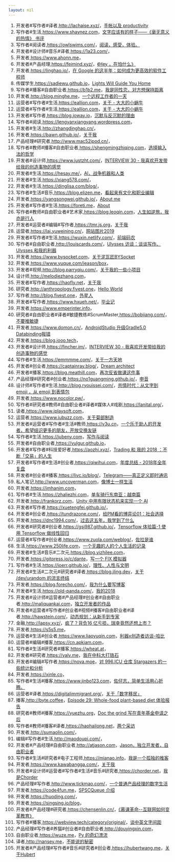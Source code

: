 ```yaml
---
layout: nil
---
```


1. 开发者#写作者#译者,<http://lachaise.xyz/>，[手帐以及 productivity](http://lachaise.xyz/post/210)
1. 写作者#生活,<https://www.shaynez.com>，[文字应该有的样子——《毫无意义的热情》 书评](https://www.shaynez.com/archives/33.html)
1. 写作者#阅读者,<https://owlswims.com/>，[阅读，感受，体验。](https://owlswims.com/2019-top10/)
1. 开发者#设计师#音乐#译者,<https://1a23.com/>，[]()
1. 开发者,<https://www.ahonn.me>，[]()
1. 开发者#产品经理,<https://feimind.xyz/>，[《Hey ，在怕什么》](https://feimind.xyz/2019/hi-zai-pa-shi-yao-d9b3ae41)
1. 开发者,<https://linghao.io/>，[在 Google 的这半年：如何成为更高效的软件工程师](https://linghao.io/posts/noogler-learning-effective-engineer/)
1. 传媒学生,<https://sadiewu.github.io>，[Lights Will Guide You Home](http://sadiewu.github.io//post/lights-will-guide-you-home)
1. 写作者#播客#自由职业者,<https://b1b2.me>，[我是同性恋，对方想保持距离](https://b1b2.me/2019/03/21/no-homo/)
1. 开发者,<http://blog.minghe.me>，[一个远程工作者的一天](http://blog.minghe.me/a-day-of-remote-worker/)
1. 运营者#写作者#生活,<https://eallion.com>，[关于 - 大大的小蜗牛](https://eallion.com/about)
1. 运营者#写作者#生活,<https://eallion.com>，[关于 - 大大的小蜗牛](https://eallion.com/about)
1. 开发者#写作者,<https://blog.joway.io>，[沉默与反沉默的理由](https://blog.joway.io/posts/54-100/)
1. 写作者#阅读,<https://lengyanxiangyang.wordpress.com>，[]()
1. 开发者#生活,<http://zhangdinghao.cn/>，[]()
1. 开发者,<https://bawn.github.io/>，[关于我](https://bawn.github.io/about/)
1. 产品经理#研究者,<http://www.mac52ipod.cn/>，[]()
1. 写作者#教师#播客#自由职业者,<https://shengmingzhiqing.com>，[选择输入法的哲学](https://shengmingzhiqing.com/zh/2016/xuan-ze-shu-ru-fa-de-zhe-xue-55287694)
1. 开发者#设计师,<https://www.justzht.com/>，[INTERVIEW 30 - 我喜欢开发带给我的创造事物的感觉](https://zhuanlan.zhihu.com/p/38094305)
1. 开发者#生活,<https://hesay.me/>，[AI，战争机器和人类](https://hesay.me/posts/about-openai-five/)
1. 开发者#生活,<https://xiang578.com/>，[]()
1. 开发者#生活,<https://dinglisa.com/blog/>，[]()
1. 写作者#生活#音乐,<https://blog.elizen.me>，[看起来有文化和职业编辑](https://blog.elizen.me/post/kan-qi-lai-you-wen-hua-he-zhi-ye-bian-ji)
1. 开发者,<https://yangsongwei.github.io/>，[About me](https://yangsongwei.github.io/about/)
1. 开发者#写作者#生活,<https://foreti.me>，[About](https://foreti.me/about/)
1. 写作者#教师#自由职业者#艺术家,<https://blog.leoqin.com>，[人生如逆旅，我亦是行人](https://blog.leoqin.com/2018/07/04/人生如逆旅，我亦是行人/)
1. 开发者#运营者#编辑#写作者,<https://tmr.js.org>，[关于我](https://tmr.js.org/about/)
1. 运营者,<https://lai.yuweining.cn/>，[网站图片2019](https://lai.yuweining.cn/archives/2647/)
1. 开发者#写作者#生活,<https://wuxin.netlify.com/>，[前端码农](https://wuxin.netlify.com/about/)
1. 写作者#自由职业者,<http://louiscards.com/>，[Ulysses 访谈：谈谈写作、Ulysses 和我的利器](http://t.cn/EobGra5)
1. 开发者,<https://www.bysocket.com>，[关于泥瓦匠BYSocket](https://www.bysocket.com/about)
1. 开发者,<https://www.yuque.com/jeason/box>，[]()
1. 开发者#视频,<http://blog.parryqiu.com/>，[关于我的一些小项目](http://www.parryqiu.com/)
1. 设计师,<http://melodiezhang.com>，[]()
1. 开发者#写作者,<https://haofly.net>，[关于我](https://haofly.net/about/)
1. 研究者,<http://anthropology.fivest.one>，[Hello World](http://anthropology.fivest.one/archives/1)
1. 写作者,<http://blog.fivest.one>，[外星人](http://blog.fivest.one/archives/5317)
1. 开发者#写作者,<https://www.hxueh.net/>，[毕业记](https://www.hxueh.net/929/)
1. 开发者,<https://www.emperinter.info>，[]()
1. 研究者#自由职业者#译者#敏捷教练#ScrumMaster,<https://bobjiang.com/>，[不要推敏捷](https://bobjiang.com/blog/20190330-dont-push-agile)
1. 开发者,<https://www.domon.cn/>，[AndroidStudio 升级Gradle5.0 Databinding报错](https://www.domon.cn/2019/04/25/update-android-studiodatabinding-error/)
1. 开发者,<https://blog.iooo.tech>，[](https://blog.iooo.tech/about/)
1. 开发者#设计师,<https://fincher.im/>，[INTERVIEW 30 - 我喜欢开发带给我的创造事物的感觉](https://zhuanlan.zhihu.com/p/38094305)
1. 写作者#生活,<https://emmmme.com/>，[关于一方天地](http://emmmme.com/tinyworld)
1. 开发者#创业者,<https://captainray.blog/>，[Dream architect](https://captainray.blog/about/)
1. 开发者#播客,<https://blog.meathill.com>，[再次反省做课这件事](https://blog.meathill.com/share/continue-self-questioning-about-lecture.html)
1. 产品经理#研究者#创业者,<https://no1guangming.github.io/>，[申音](https://no1guangming.github.io/blog/2019/03/14/%E7%94%B3%E9%9F%B3)
1. 设计师#写作者#生活,<http://blog.ryouissei.com/>，[共情时代：从文字到 emoji ，从 emoji 到表情包](http://blog.ryouissei.com/post/60817.html)
1. 开发者,<https://www.nocolor.pw/>，[]()
1. 写作者#研究者#教师#自由职业者#译者#媒体人#戏剧,<https://lanital.org/>，[]()
1. 读者,<https://www.iplaysoft.com>，[]()
1. 运营者,<https://www.jubuzz.com>，[关于菊部制造](https://www.jubuzz.com/start-page)
1. 开发者#运营者#写作者#生活#教师,<https://v3u.cn>，[一个乐于助人的开发者，希望结识更多的朋友，开放交换友链]()
1. 写作者#生活,<https://jubeny.com>，[写作与阅读](https://jubeny.com/2018/08/writing-and-reading/)
1. 开发者#自由职业者,<https://vulgur.github.io>，[]()
1. 开发者#写作者#科技爱好者,<https://aozhi.xyz/>，[Trading 和 我的 2018 ：不断「交易」的人生](https://aozhi.xyz/2019/02/17/Trading%20%E5%92%8C%20%E6%88%91%E7%9A%84%202018%20%EF%BC%9A%E4%B8%8D%E6%96%AD%E3%80%8C%E4%BA%A4%E6%98%93%E3%80%8D%E7%9A%84%E4%BA%BA%E7%94%9F/)
1. 开发者#写作者#生活#创业者,<https://qiwihui.com>，[年度总结 - 2018年全年复盘](https://qiwihui.com/qiwihui-blog-43/)
1. 开发者#创业者#播客,<https://livc.io/blog/>，[Telegram——真正定义即时通讯](https://livc.io/blog/177)
1. 私人笔记,<http://www.uncoverman.com>，[像博士一样生活](http://www.uncoverman.com/live-as-a-doctor.html)
1. 开发者,<https://imhanjm.com>，[]()
1. 写作者#生活,<https://zhaliezhi.com>，[单车骑行东南亚：越南篇](https://zhaliezhi.com/posts/9cb741f5.html)
1. 开发者,<http://frankorz.com>，[Unity 中用有限状态机来实现一个 AI](http://frankorz.com/2018/06/22/finite-state-machine-in-unity/)
1. 开发者#写作者,<https://xuetengfei.github.io/>，[]()
1. 开发者#创业者,<https://tundrazone.com/>，[给PM看的博弈论01：社会选择](https://tundrazone.com/?p=262)
1. 开发者,<https://dnc1994.com/>，[过去这五年，我学到了什么](https://dnc1994.com/2018/12/last-5-years-lessons/)
1. 开发者#研究者#创业者,<https://gsj987.github.io/>，[Tensorflow 体验篇-1 使用 Tensorflow 做线性回归](https://gsj987.github.io/posts/tensorflow-experience-1/)
1. 运营者#写作者#创业者,<https://www.zuola.com/weblog/>，[佐拉是谁](https://www.zuola.com/about.htm)
1. 生活,<https://www.250life.com>，[一个无趣的人的个人生活的记录](https://www.250life.com/index.php/archives/13/)
1. 开发者#生活#音乐#二次元,<https://blog.yizhilee.com>，[]()
1. 开发者,<https://gitpress.io/c/dante>，[写一个 FIX 模拟器](https://gitpress.io/c/dante/fix_simulator)
1. 写作者#生活,<https://ioerr.github.io/>，[理性、人性与文明](https://ioerr.github.io/posts/lixing-renxing-yu-wenming/)
1. 开发者#生活#二次元#研究者#译者,<https://blog.jling.dev>，[关于 /dev/urandom 的流言终结](https://blog.jling.dev/dev-urandom-myth/)
1. 开发者,<https://blog.forecho.com/>，[我为什么要写博客](https://blog.forecho.com/blog-5-year-old-happy-birthday.html)
1. 开发者#生活,<https://old-panda.com/>，[我的2018](https://old-panda.com/2018/12/31/my-2018/)
1. 开发者#设计师#运营者#产品经理#创业者#自由职业者,<http://maliquankai.com>，[独立开发者的作品](http://maliquankai.com/production/)
1. 开发者#运营者#写作者#创业者#视频#播客#自由职业者#译者,<http://hawstein.com/>，[动态规划：从新手到专家](http://hawstein.com/2013/03/26/dp-novice-to-advanced/)
1. 金融,<http://lapsy.xyz/>，[疯了？背负16 亿亏损，瑞幸竟然还想上市？](http://lapsy.xyz/post/feng-liao-bei-fu-16-yi-yu-sun-rui-xing-jing-ran-huan-xiang-shang-shi/)
1. 开发者,<https://s5s5.me>，[]()
1. 运营者#生活#创业者,<https://www.liaoyuqin.com>，[利器x创造者访谈-哈比](https://www.liaoyuqin.com/post/it-s-me/liqixproject)
1. 运营者#编辑#播客,<https://cn.apkjam.com>，[]()
1. 写作者#生活#研究者#播客,<https://wheat.at>，[]()
1. 开发者#研究者,<https://yalv.me>，[我在中科大打锆石](https://yalv.me/yalv-ustc-zircon/)
1. 开发者#编辑#写作者,<https://nova.moe>，[对 996.ICU 仓库 Stargazers 的一些统计和分析](https://nova.moe/some-analysis-on-gh-repo-996-icu/)
1. 开发者,<https://xinle.co>，[]()
1. 写作者#生活#播客,<https://www.jinbo123.com>，[佐仔志，简单生活用心折腾。](https://www.jinbo123.com/7597.html)
1. 运营者#译者,<https://digitalimmigrant.org/>，[关于「数字移民」](https://digitalimmigrant.org/431)
1. 播客,<http://byte.coffee>，[Episode 29: Whole-food plant-based diet 体验报告](http://byte.coffee/episode-29/)
1. 研究者#教师#播客,<https://yuezhu.org>，[Doc the grind 写在青年基金申请之后](http://yuezhu.org/nscf/)
1. 写作者#教师#播客#译者,<https://haohailong.net>，[两个采访](https://haohailong.net/2019/03/2-interviews/)
1. 开发者,<http://sumaolin.com/>，[]()
1. 编辑#写作者#生活,<http://maodoupi.com/>，[]()
1. 开发者#产品经理#自由职业者,<http://atjason.com>，[Jason，独立开发者，自由职业者](https://atjason.com/about/)
1. 写作者#生活#研究者#电子工程师,<https://mianao.info>，[我是一个孤独的推客](https://mianao.info/2009/10/19/%E6%88%91%E6%98%AF%E4%B8%80%E4%B8%AA%E5%AD%A4%E7%8B%AC%E7%9A%84%E6%8E%A8%E5%AE%A2)
1. 开发者,<https://www.kawabangga.com/>，[关于我](https://www.kawabangga.com/about)
1. 开发者#设计师#运营者#写作者#生活#音乐#研究者,<https://chorder.net>，[我是Chorder](https://chorder.net/about.html)
1. 产品经理#写作者,<http://www.tickmao.com/>，[一个普通产品经理的数字生活](http://www.tickmao.com/2017/11/29/liqi-write-lyle/)
1. 开发者,<https://code4fun.me>，[SPSCQueue 介绍](http://code4fun.me/2019/03/26/SPSCQueue/)
1. 开发者,<https://huoding.com/>，[]()
1. 开发者,<https://singsing.io/blog>，[](https://singsing.io/blog/tags/Mac/)
1. 开发者#产品经理#研究者,<https://chensenlin.cn/>，[《慕课革命--互联网如何变革教育》](https://chensenlin.cn/posts/23112/)
1. 写作者#播客,<https://webview.tech/category/original/>，[谈中英文字间距](https://webview.tech/934/)
1. 产品经理#写作者#养猫#创业者#自由职业者,<http://douyingxin.com>，[]()
1. 自由职业者,<https://wuze.me>，[Py 的奇幻漂流](https://wuze.me/life-of-py)
1. 译者,<http://nansey.me>，[不能说的秘密](http://www.nansey.me/untold-secret/)
1. 开发者#产品经理#写作者#音乐#研究者#创业者,<https://hubertwang.me>，[关于Hubert](hubertwang.me/about)
